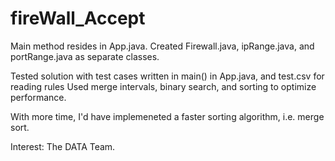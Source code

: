# fireWall_Accept
Main method resides in App.java. Created Firewall.java, ipRange.java, and portRange.java as separate classes.

Tested solution with test cases written in main() in App.java, and test.csv for reading rules
Used merge intervals, binary search, and sorting to optimize performance.

With more time, I'd have implemeneted a faster sorting algorithm, i.e. merge sort. 

Interest: The DATA Team.
